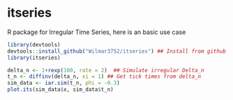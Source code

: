 # itseries
R package for Irregular Time Series, here is an basic use case


``` R
library(devtools)
devtools::install_github("Wilmar3752/itseries") ## Install from github
library(itseries)

delta_n <- 1+rexp(100, rate = 2)  ## Simulate irregular Delta_n
t_n <- diffinv(delta_n, xi = 1) ## Get tick times from delta_n
sim_data <- iar.sim(t_n, phi = -0.3)
plot.its(sim_data$x, sim_data$t_n)

```